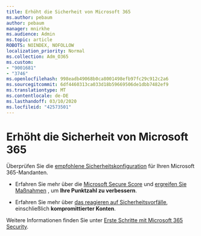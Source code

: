 ```yaml
---
title: Erhöht die Sicherheit von Microsoft 365
ms.author: pebaum
author: pebaum
manager: mnirkhe
ms.audience: Admin
ms.topic: article
ROBOTS: NOINDEX, NOFOLLOW
localization_priority: Normal
ms.collection: Adm_O365
ms.custom:
- "9001681"
- "3746"
ms.openlocfilehash: 998eadb49068b0ca8001498efb97fc29c912c2a6
ms.sourcegitcommit: 6df4460313ca033d18b59669506de1dbb7482ef9
ms.translationtype: MT
ms.contentlocale: de-DE
ms.lasthandoff: 03/10/2020
ms.locfileid: "42573501"
---
```

# <a name="increase-microsoft-365-security"></a>Erhöht die Sicherheit von Microsoft 365

Überprüfen Sie die [empfohlene Sicherheitskonfiguration](https://docs.microsoft.com/microsoft-365/security/office-365-security/tenant-wide-setup-for-increased-security?view=o365-worldwide) für Ihren Microsoft 365-Mandanten.

- Erfahren Sie mehr über die [Microsoft Secure Score](https://docs.microsoft.com/microsoft-365/security/mtp/microsoft-secure-score?view=o365-worldwide) und [ergreifen Sie Maßnahmen](https://docs.microsoft.com/microsoft-365/security/mtp/microsoft-secure-score?view=o365-worldwide#take-action-to-improve-your-score) , um **Ihre Punktzahl zu verbessern**.

- Erfahren Sie mehr über [das reagieren auf Sicherheitsvorfälle](https://docs.microsoft.com/microsoft-365/security/office-365-security/office365-security-incident-response-overview?view=o365-worldwide), einschließlich **kompromittierter Konten**.

Weitere Informationen finden Sie unter [Erste Schritte mit Microsoft 365 Security](https://docs.microsoft.com/microsoft-365/security/office-365-security/security-roadmap?view=o365-worldwide). 
